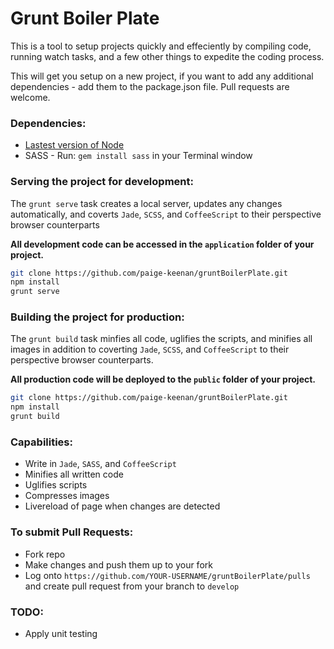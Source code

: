 # Grunt Boiler Plate
This is a tool to setup projects quickly and effeciently by compiling code, running watch tasks, and a few other things to expedite the coding process. 

This will get you setup on a new project, if you want to add any additional dependencies - add them to the package.json file.
Pull requests are welcome.

### Dependencies: 
* [Lastest version of Node](https://nodejs.org/en/download/)
* SASS - Run: ```gem install sass``` in your Terminal window

### Serving the project for development:
The ```grunt serve``` task creates a local server, updates any changes automatically, and coverts ```Jade```, ```SCSS```, and ```CoffeeScript``` to their perspective browser counterparts

**All development code can be accessed in the ```application``` folder of your project.**
```sh
git clone https://github.com/paige-keenan/gruntBoilerPlate.git
npm install
grunt serve
``` 
### Building the project for production:
The ```grunt build``` task minfies all code, uglifies the scripts, and minifies all images in addition to coverting ```Jade```, ```SCSS```, and ```CoffeeScript``` to their perspective browser counterparts.

**All production code will be deployed to the ```public``` folder of your project.**
```sh
git clone https://github.com/paige-keenan/gruntBoilerPlate.git
npm install
grunt build
```
### Capabilities:
* Write in ```Jade```, ````SASS````, and ```CoffeeScript```
* Minifies all written code
* Uglifies scripts
* Compresses images
* Livereload of page when changes are detected

### To submit Pull Requests:
* Fork repo
* Make changes and push them up to your fork
* Log onto ```https://github.com/YOUR-USERNAME/gruntBoilerPlate/pulls``` and create pull request from your branch to ```develop```

### TODO:
* Apply unit testing

